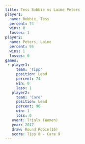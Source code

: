 ```yaml
---
title: Tess Bobbie vs Laine Peters
player1:             
  name: Bobbie, Tess 
  percent: 74        
  wins: 0            
  losses: 1          
player2:             
  name: Peters, Laine
  percent: 96        
  wins: 1            
  losses: 0          
games:
 - player1:        
     team: 'Tipp'  
     position: Lead
     percent: 74   
     win: 0        
     loss: 1       
   player2:        
     team: 'Care'  
     position: Lead
     percent: 96   
     win: 1        
     loss: 0       
   event: Trials (Women) 
   year: 2017            
   draw: Round Robin(16) 
   score: Tipp 8 - Care 9
---
```

